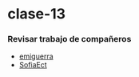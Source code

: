 # clase-13
### Revisar trabajo de compañeros
- [emiguerra](https://editor.p5js.org/emiguerra/sketches/SDxSn4E1b)
- [SofiaEct](https://editor.p5js.org/SofiaEct/sketches/S7keAZ73Jo)

